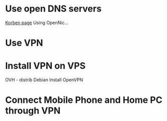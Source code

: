 
# Use open DNS servers
[Korben page](http://korben.info/opennic-trouvez-les-serveurs-dns-les-plus-proches-de-vous.html)
Using OpenNic...

# Use VPN

# Install VPN on VPS
OVH - distrib Debian
Install OpenVPN

# Connect Mobile Phone and Home PC through VPN
